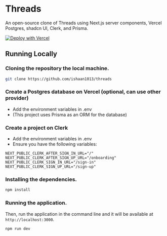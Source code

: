 # Threads

An open-source clone of Threads using Next.js server components, Vercel Postgres, shadcn UI, Clerk, and Prisma.

[![Deploy with Vercel](https://vercel.com/button)](https://vercel.com/new/clone?repository-url=https%3A%2F%2Fgithub.com%2Fishaan1013%2Fthreads&env=CLERK_SECRET_KEY,NEXT_PUBLIC_CLERK_AFTER_SIGN_IN_URL,NEXT_PUBLIC_CLERK_AFTER_SIGN_UP_URL,NEXT_PUBLIC_CLERK_PUBLISHABLE_KEY,NEXT_PUBLIC_CLERK_SIGN_IN_URL,NEXT_PUBLIC_CLERK_SIGN_UP_URL&envDescription=Clerk%20is%20recommended%20to%20work%20with%20this%20project.%20Vercel%20Postgres%20is%20optional%2C%20and%20is%20what%20was%20used%20in%20the%20original%20project.&project-name=threads-clone&repository-name=threads-clone&demo-title=Threads%20Clone&demo-description=A%20Next.js%20clone%20of%20Meta's%20Threads&demo-url=https%3A%2F%2Fthreadsclone.vercel.app%2F&demo-image=https%3A%2F%2Fprnt.sc%2FWRperhia8fIP)

## Running Locally

### Cloning the repository the local machine.

```bash
git clone https://github.com/ishaan1013/threads
```

### Create a Postgres database on Vercel (optional, can use other provider)

- Add the environment variables in .env
- (This project uses Prisma as an ORM for the database)

### Create a project on Clerk

- Add the environment variables in .env
- Ensure you have the following variables:
```
NEXT_PUBLIC_CLERK_AFTER_SIGN_IN_URL="/"
NEXT_PUBLIC_CLERK_AFTER_SIGN_UP_URL="/onboarding"
NEXT_PUBLIC_CLERK_SIGN_IN_URL="/sign-in"
NEXT_PUBLIC_CLERK_SIGN_UP_URL="/sign-up"
```

### Installing the dependencies.

```bash
npm install
```

### Running the application.

Then, run the application in the command line and it will be available at `http://localhost:3000`.

```bash
npm run dev
```
